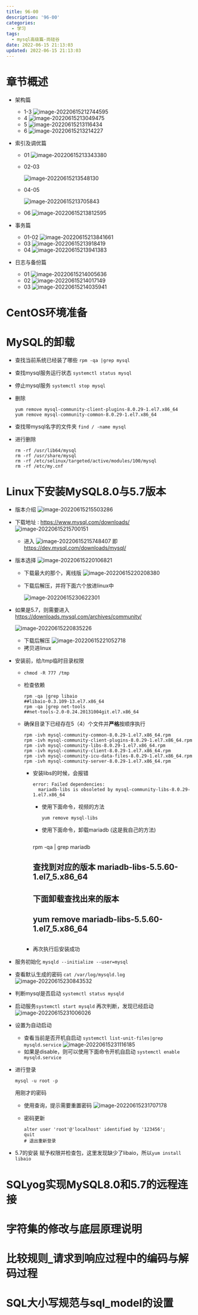 ```yaml
---
title: 96-00
description: '96-00'
categories:
  - 学习
tags:
  - mysql高级篇-尚硅谷
date: 2022-06-15 21:13:03
updated: 2022-06-15 21:13:03
---
```


# 章节概述

- 架构篇

  - 1-3
    ![image-20220615212744595](https://raw.githubusercontent.com/lwmfjc/lwmfjc.github.io.resource/main/img/image-20220615212744595.png)
  - 4
    ![image-20220615213049475](https://raw.githubusercontent.com/lwmfjc/lwmfjc.github.io.resource/main/img/image-20220615213049475.png)
  - 5
    ![image-20220615213116434](https://raw.githubusercontent.com/lwmfjc/lwmfjc.github.io.resource/main/img/image-20220615213116434.png)
  - 6
    ![image-20220615213214227](https://raw.githubusercontent.com/lwmfjc/lwmfjc.github.io.resource/main/img/image-20220615213214227.png)

- 索引及调优篇

  - 01
    ![image-20220615213343380](https://raw.githubusercontent.com/lwmfjc/lwmfjc.github.io.resource/main/img/image-20220615213343380.png)

  - 02-03

    ![image-20220615213548130](https://raw.githubusercontent.com/lwmfjc/lwmfjc.github.io.resource/main/img/image-20220615213548130.png)

  - 04-05

    ![image-20220615213705843](https://raw.githubusercontent.com/lwmfjc/lwmfjc.github.io.resource/main/img/image-20220615213705843.png)

  - 06
    ![image-20220615213812595](https://raw.githubusercontent.com/lwmfjc/lwmfjc.github.io.resource/main/img/image-20220615213812595.png)

- 事务篇

  - 01-02
    ![image-20220615213841661](https://raw.githubusercontent.com/lwmfjc/lwmfjc.github.io.resource/main/img/image-20220615213841661.png)
  - 03
    ![image-20220615213918419](https://raw.githubusercontent.com/lwmfjc/lwmfjc.github.io.resource/main/img/image-20220615213918419.png)
  - 04
    ![image-20220615213941383](https://raw.githubusercontent.com/lwmfjc/lwmfjc.github.io.resource/main/img/image-20220615213941383.png)

- 日志与备份篇

  - 01
    ![image-20220615214005636](https://raw.githubusercontent.com/lwmfjc/lwmfjc.github.io.resource/main/img/image-20220615214005636.png)
  - 02
    ![image-20220615214017149](https://raw.githubusercontent.com/lwmfjc/lwmfjc.github.io.resource/main/img/image-20220615214017149.png)
  - 03
    ![image-20220615214035941](https://raw.githubusercontent.com/lwmfjc/lwmfjc.github.io.resource/main/img/image-20220615214035941.png)

# CentOS环境准备

# MySQL的卸载

- 查找当前系统已经装了哪些
  ```rpm -qa |grep mysql```

- 查找mysql服务运行状态
  ```systemctl status mysql```

- 停止mysql服务
  ```systemctl stop mysql```

- 删除

  ```shell
  yum remove mysql-community-client-plugins-8.0.29-1.el7.x86_64
  yum remove mysql-community-common-8.0.29-1.el7.x86_64
  ```

- 查找带mysql名字的文件夹
  ```find / -name mysql```

- 进行删除

  ```shell
  rm -rf /usr/lib64/mysql
  rm -rf /usr/share/mysql
  rm -rf /etc/selinux/targeted/active/modules/100/mysql
  rm -rf /etc/my.cnf
  ```

# Linux下安装MySQL8.0与5.7版本

- 版本介绍
  ![image-20220615215503286](https://raw.githubusercontent.com/lwmfjc/lwmfjc.github.io.resource/main/img/image-20220615215503286.png)

- 下载地址 : https://www.mysql.com/downloads/
  ![image-20220615215700151](https://raw.githubusercontent.com/lwmfjc/lwmfjc.github.io.resource/main/img/image-20220615215700151.png)

  - 进入
    ![image-20220615215748407](https://raw.githubusercontent.com/lwmfjc/lwmfjc.github.io.resource/main/img/image-20220615215748407.png)
    即 https://dev.mysql.com/downloads/mysql/

- 版本选择
  ![image-20220615220106821](https://raw.githubusercontent.com/lwmfjc/lwmfjc.github.io.resource/main/img/image-20220615220106821.png)

  - 下载最大的那个，离线版
    ![image-20220615220208380](https://raw.githubusercontent.com/lwmfjc/lwmfjc.github.io.resource/main/img/image-20220615220208380.png)

  - 下载后解压，并将下面六个放进linux中

    ![image-20220615230622301](https://raw.githubusercontent.com/lwmfjc/lwmfjc.github.io.resource/main/img/image-20220615230622301.png)

- 如果是5.7，则需要进入 https://downloads.mysql.com/archives/community/

  ![image-20220615220835226](https://raw.githubusercontent.com/lwmfjc/lwmfjc.github.io.resource/main/img/image-20220615220835226.png)

  - 下载后解压
    ![image-20220615221052718](https://raw.githubusercontent.com/lwmfjc/lwmfjc.github.io.resource/main/img/image-20220615221052718.png)
  - 拷贝进linux

- 安装前，给/tmp临时目录权限

  - ```chmod -R 777 /tmp```

  - 检查依赖

    ```shell
    rpm -qa |grep libaio
    ##libaio-0.3.109-13.el7.x86_64
    rpm -qa |grep net-tools
    ##net-tools-2.0-0.24.20131004git.el7.x86_64
    ```

  - 确保目录下已经存在5（4）个文件并**严格**按顺序执行

    ```shell
    rpm -ivh mysql-community-common-8.0.29-1.el7.x86_64.rpm
    rpm -ivh mysql-community-client-plugins-8.0.29-1.el7.x86_64.rpm
    rpm -ivh mysql-community-libs-8.0.29-1.el7.x86_64.rpm
    rpm -ivh mysql-community-client-8.0.29-1.el7.x86_64.rpm
    rpm -ivh mysql-community-icu-data-files-8.0.29-1.el7.x86_64.rpm
    rpm -ivh mysql-community-server-8.0.29-1.el7.x86_64.rpm
    ```

    - 安装libs的时候，会报错

      ```shell
      error: Failed dependencies:
      	mariadb-libs is obsoleted by mysql-community-libs-8.0.29-1.el7.x86_64
      ```

      - 使用下面命令，视频的方法

        ```shell
        yum remove mysql-libs
        ```

      - 使用下面命令，卸载mariadb (这是我自己的方法)

        ```shell
      rpm -qa | grep mariadb
        ## 查找到对应的版本 mariadb-libs-5.5.60-1.el7_5.x86_64
        ## 下面卸载查找出来的版本
        ## yum remove mariadb-libs-5.5.60-1.el7_5.x86_64
        ```
      
    - 再次执行后安装成功

- 服务初始化
  ```mysqld --initialize --user=mysql```

- 查看默认生成的密码
  ```cat /var/log/mysqld.log```
  ![image-20220615230843532](https://raw.githubusercontent.com/lwmfjc/lwmfjc.github.io.resource/main/img/image-20220615230843532.png)

- 判断mysql是否启动
  ```systemctl status mysqld```

- 启动服务```systemctl start mysqld```
  再次判断，发现已经启动
  ![image-20220615231006026](https://raw.githubusercontent.com/lwmfjc/lwmfjc.github.io.resource/main/img/image-20220615231006026.png)

- 设置为自动启动

  - 查看当前是否开机自启动
    ```systemctl list-unit-files|grep mysqld.service```
    ![image-20220615231116185](https://raw.githubusercontent.com/lwmfjc/lwmfjc.github.io.resource/main/img/image-20220615231116185.png)
  - 如果是disable，则可以使用下面命令开机自启动
    ```systemctl enable mysqld.service```

- 进行登录

  ```
  mysql -u root -p
  ```

  用刚才的密码

  - 使用查询，提示需要重置密码
    ![image-20220615231707178](https://raw.githubusercontent.com/lwmfjc/lwmfjc.github.io.resource/main/img/image-20220615231707178.png)

  - 密码更新

    ```mysql
    alter user 'root'@'localhost' identified by '123456';
    quit
    # 退出重新登录
    ```

- 5.7的安装
  赋予权限并检查包，这里发现缺少了libaio，所以```yum install libaio```

# SQLyog实现MySQL8.0和5.7的远程连接

# 字符集的修改与底层原理说明

# 比较规则_请求到响应过程中的编码与解码过程

# SQL大小写规范与sql_model的设置

